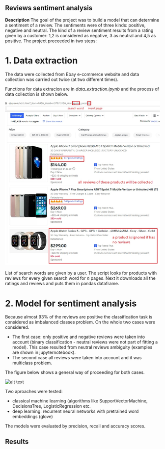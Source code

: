 ## Reviews sentiment analysis

__Description__
The goal of the project was to build a model that can determine a sentiment of a review. The sentiments were of three kinds: positive, negative and neutral.
The kind of a review sentiment results from a rating given by a customer: 1,2 is considered as negative, 3 as neutral and 4,5 as positive.
The project preceeded in two steps:  

# 1. Data extraction

The data were collected from Ebay e-commerce website and data collection was carried out twice (at two different times). 

Functions for data extracion are in _data_extraction.ipynb_ and the process of data collection is shown below.

![alt text](https://raw.githubusercontent.com/wbonicki/Ebay_sentiment_analysis/master/screeny/search_results.jpg)

List of search words are given by a user. The script looks for products with reviews for every given search word for _n_ pages.
Next it downloads all the ratings and reviews and puts them in pandas dataframe.

# 2. Model for sentiment analysis

Because almost 93% of the reviews are positive the classification task is considered as imbalanced classes problem. 
On the whole two cases were considered.
 - The first case:
only positive and negative reviews were taken into account (binary classification - neutral reviews were not part of fitting a model).
This case resulted from neutral reviews ambiguity (examples are shown in jupyternotebook).
 - The second case 
all reviews were taken into account and it was multiclass problem. 

The figure below shows a general way of proceeding for both cases. 


![alt text](https://raw.githubusercontent.com/wbonicki/bitcoin-price-prediction/master/TS.jpg)

Two aproaches were tested: 
 - classical machine learning (algorithms like SupportVectorMachine, DecisionsTree, LogisticRegression etc.
 - deep learning: recurrent neural networks with pretrained word embeddings (glove)

The models were evaluated by precision, recall and accuracy scores.

## Results
